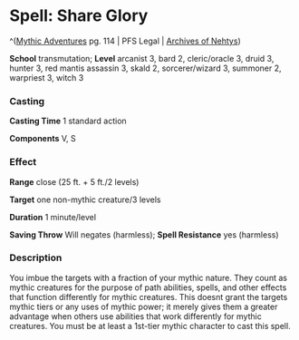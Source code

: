 # Spell: Share Glory

^([Mythic Adventures][ss-share-glory] pg. 114 | PFS Legal | [Archives of Nehtys][sn-share-glory])

**School** transmutation; **Level** arcanist 3, bard 2, cleric/oracle 3, druid 3, hunter 3, red mantis assassin 3, skald 2, sorcerer/wizard 3, summoner 2, warpriest 3, witch 3

### Casting

**Casting Time** 1 standard action  

**Components** V, S

### Effect

**Range** close (25 ft. + 5 ft./2 levels)  

**Target** one non-mythic creature/3 levels  

**Duration** 1 minute/level  

**Saving Throw** Will negates (harmless); **Spell Resistance** yes (harmless)

### Description

You imbue the targets with a fraction of your mythic nature. They count as mythic creatures for the purpose of path abilities, spells, and other effects that function differently for mythic creatures. This doesnt grant the targets mythic tiers or any uses of mythic power; it merely gives them a greater advantage when others use abilities that work differently for mythic creatures. You must be at least a 1st-tier mythic character to cast this spell.

[ss-share-glory]: http://paizo.com/products/btpy8ywe
[sn-share-glory]: http://www.archivesofnethys.com/SpellDisplay.aspx?ItemName=Share%20Glory